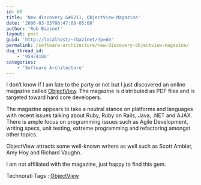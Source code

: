 ```yaml
---
id: 60
title: 'New discovery &#8211; ObjectView Magazine'
date: '2006-03-03T08:47:00-05:00'
author: 'Rob Bazinet'
layout: post
guid: 'http://localhost/~rbazinet/?p=60'
permalink: /software-architecture/new-discovery-objectview-magazine/
dsq_thread_id:
    - '95924186'
categories:
    - 'Software Architecture'
---
```


I don’t know if I am late to the party or not but I just discovered an online magazine called [ObjectView](http://www.ratio.co.uk/objectiveview.html). The magazine is distributed as PDF files and is targeted toward hard core developers.

The magazine appears to take a neutral stance on platforms and languages with recent issues talking about Ruby, Ruby on Rails, Java, .NET and AJAX. There is ample focus on programming issues such as Agile Development, writing specs, unit testing, extreme programming and refactoring amongst other topics.

ObjectView attracts some well-known writers as well such as Scott Ambler, Amy Hoy and Richard Vaughn.

I am not affiliated with the magazine, just happy to find this gem.

Technorati Tags : [ObjectView](http://technorati.com/tag/ObjectView)